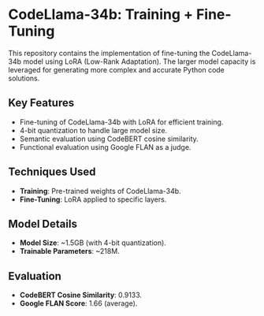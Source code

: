 # CodeLlama-34b: Training + Fine-Tuning

This repository contains the implementation of fine-tuning the CodeLlama-34b model using LoRA (Low-Rank Adaptation). The larger model capacity is leveraged for generating more complex and accurate Python code solutions.

## Key Features
- Fine-tuning of CodeLlama-34b with LoRA for efficient training.
- 4-bit quantization to handle large model size.
- Semantic evaluation using CodeBERT cosine similarity.
- Functional evaluation using Google FLAN as a judge.

## Techniques Used
- **Training**: Pre-trained weights of CodeLlama-34b.
- **Fine-Tuning**: LoRA applied to specific layers.

## Model Details
- **Model Size**: ~1.5GB (with 4-bit quantization).
- **Trainable Parameters**: ~218M.

## Evaluation
- **CodeBERT Cosine Similarity**: 0.9133.
- **Google FLAN Score**: 1.66 (average).